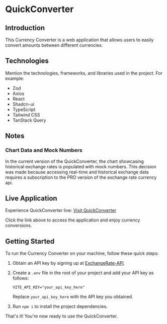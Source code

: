 # QuickConverter

## Introduction

This Currency Converter is a web application that allows users to easily convert amounts between different currencies.

## Technologies

Mention the technologies, frameworks, and libraries used in the project. For example:

- Zod
- Axios
- React
- Shadcn-ui
- TypeScript
- Tailwind CSS
- TanStack Query

## Notes

### Chart Data and Mock Numbers

In the current version of the QuickConverter, the chart showcasing historical exchange rates is populated with mock numbers. This decision was made because accessing real-time and historical exchange data requires a subscription to the PRO version of the exchange rate currency api.

## Live Application

Experience QuickConverter live: [Visit QuickConverter](<Your-Deployed-Application-URL>)

Click the link above to access the application and enjoy currency conversions.

## Getting Started

To run the Currency Converter on your machine, follow these quick steps:

1. Obtain an API key by signing up at [ExchangeRate-API](https://www.exchangerate-api.com).
2. Create a `.env` file in the root of your project and add your API key as follows:

    ```
    VITE_API_KEY="your_api_key_here"
    ```

    Replace `your_api_key_here` with the API key you obtained.

3. Run `npm i` to install the project dependencies.

That's it! You're now ready to use the QuickConverter.
